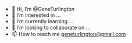 - 👋 Hi, I’m @GeneTurlington
- 👀 I’m interested in ...
- 🌱 I’m currently learning ...
- 💞️ I’m looking to collaborate on ...
- 📫 How to reach me geneturlington@gmail.com

<!---
GeneTurlington/GeneTurlington is a ✨ special ✨ repository because its `README.md` (this file) appears on your GitHub profile.
You can click the Preview link to take a look at your changes.
--->
